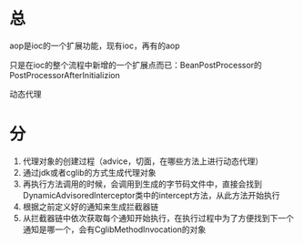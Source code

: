 # 总

aop是ioc的一个扩展功能，现有ioc，再有的aop

只是在ioc的整个流程中新增的一个扩展点而已：BeanPostProcessor的PostProcessorAfterInitializion

动态代理

# 分

1. 代理对象的创建过程（advice，切面，在哪些方法上进行动态代理）
2. 通过jdk或者cglib的方式生成代理对象
3. 再执行方法调用的时候，会调用到生成的字节码文件中，直接会找到DynamicAdvisoredInterceptor类中的intercept方法，从此方法开始执行
4. 根据之前定义好的通知来生成拦截器链
5. 从拦截器链中依次获取每个通知开始执行，在执行过程中为了方便找到下一个通知是哪一个，会有CglibMethodInvocation的对象